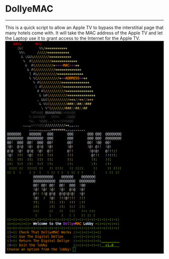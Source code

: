 # DollyeMAC
-----------
This is a quick script to allow an Apple TV to bypass the interstitial page that many hotels come with. It will take the MAC address of the Apple TV and let the Laptop use it to grant access to the Internet for the Apple TV.
![DollyeMAC](https://raw.githubusercontent.com/k0d3x8its/DollyeMAC/develop/images/dollyemac.png)